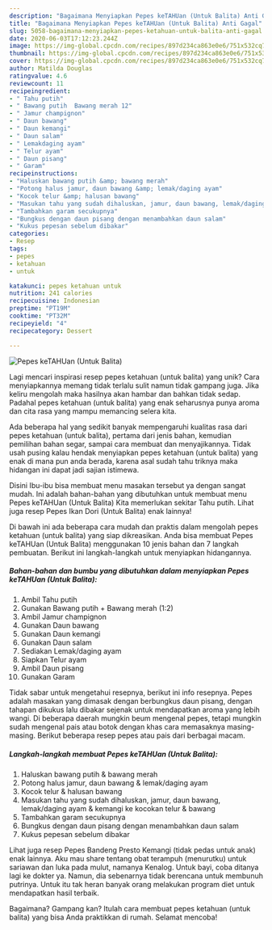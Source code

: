 ```yaml
---
description: "Bagaimana Menyiapkan Pepes keTAHUan (Untuk Balita) Anti Gagal"
title: "Bagaimana Menyiapkan Pepes keTAHUan (Untuk Balita) Anti Gagal"
slug: 5058-bagaimana-menyiapkan-pepes-ketahuan-untuk-balita-anti-gagal
date: 2020-06-03T17:12:23.244Z
image: https://img-global.cpcdn.com/recipes/897d234ca863e0e6/751x532cq70/pepes-ketahuan-untuk-balita-foto-resep-utama.jpg
thumbnail: https://img-global.cpcdn.com/recipes/897d234ca863e0e6/751x532cq70/pepes-ketahuan-untuk-balita-foto-resep-utama.jpg
cover: https://img-global.cpcdn.com/recipes/897d234ca863e0e6/751x532cq70/pepes-ketahuan-untuk-balita-foto-resep-utama.jpg
author: Matilda Douglas
ratingvalue: 4.6
reviewcount: 11
recipeingredient:
- " Tahu putih"
- " Bawang putih  Bawang merah 12"
- " Jamur champignon"
- " Daun bawang"
- " Daun kemangi"
- " Daun salam"
- " Lemakdaging ayam"
- " Telur ayam"
- " Daun pisang"
- " Garam"
recipeinstructions:
- "Haluskan bawang putih &amp; bawang merah"
- "Potong halus jamur, daun bawang &amp; lemak/daging ayam"
- "Kocok telur &amp; halusan bawang"
- "Masukan tahu yang sudah dihaluskan, jamur, daun bawang, lemak/daging ayam &amp; kemangi ke kocokan telur &amp; bawang"
- "Tambahkan garam secukupnya"
- "Bungkus dengan daun pisang dengan menambahkan daun salam"
- "Kukus pepesan sebelum dibakar"
categories:
- Resep
tags:
- pepes
- ketahuan
- untuk

katakunci: pepes ketahuan untuk 
nutrition: 241 calories
recipecuisine: Indonesian
preptime: "PT19M"
cooktime: "PT32M"
recipeyield: "4"
recipecategory: Dessert

---
```



![Pepes keTAHUan (Untuk Balita)](https://img-global.cpcdn.com/recipes/897d234ca863e0e6/751x532cq70/pepes-ketahuan-untuk-balita-foto-resep-utama.jpg)

Lagi mencari inspirasi resep pepes ketahuan (untuk balita) yang unik? Cara menyiapkannya memang tidak terlalu sulit namun tidak gampang juga. Jika keliru mengolah maka hasilnya akan hambar dan bahkan tidak sedap. Padahal pepes ketahuan (untuk balita) yang enak seharusnya punya aroma dan cita rasa yang mampu memancing selera kita.

Ada beberapa hal yang sedikit banyak mempengaruhi kualitas rasa dari pepes ketahuan (untuk balita), pertama dari jenis bahan, kemudian pemilihan bahan segar, sampai cara membuat dan menyajikannya. Tidak usah pusing kalau hendak menyiapkan pepes ketahuan (untuk balita) yang enak di mana pun anda berada, karena asal sudah tahu triknya maka hidangan ini dapat jadi sajian istimewa.

Disini Ibu-ibu bisa membuat menu masakan tersebut ya dengan sangat mudah. Ini adalah bahan-bahan yang dibutuhkan untuk membuat menu Pepes keTAHUan (Untuk Balita) Kita memerlukan sekitar Tahu putih. Lihat juga resep Pepes Ikan Dori (Untuk Balita) enak lainnya!


Di bawah ini ada beberapa cara mudah dan praktis dalam mengolah pepes ketahuan (untuk balita) yang siap dikreasikan. Anda bisa membuat Pepes keTAHUan (Untuk Balita) menggunakan 10 jenis bahan dan 7 langkah pembuatan. Berikut ini langkah-langkah untuk menyiapkan hidangannya.

<!--inarticleads1-->

##### Bahan-bahan dan bumbu yang dibutuhkan dalam menyiapkan Pepes keTAHUan (Untuk Balita):

1. Ambil  Tahu putih
1. Gunakan  Bawang putih + Bawang merah (1:2)
1. Ambil  Jamur champignon
1. Gunakan  Daun bawang
1. Gunakan  Daun kemangi
1. Gunakan  Daun salam
1. Sediakan  Lemak/daging ayam
1. Siapkan  Telur ayam
1. Ambil  Daun pisang
1. Gunakan  Garam


Tidak sabar untuk mengetahui resepnya, berikut ini info resepnya. Pepes adalah masakan yang dimasak dengan berbungkus daun pisang, dengan tahapan dikukus lalu dibakar sejenak untuk mendapatkan aroma yang lebih wangi. Di beberapa daerah mungkin beum mengenal pepes, tetapi mungkin sudah mengenal pais atau botok dengan khas cara memasaknya masing-masing. Berikut beberapa resep pepes atau pais dari berbagai macam. 

<!--inarticleads2-->

##### Langkah-langkah membuat Pepes keTAHUan (Untuk Balita):

1. Haluskan bawang putih &amp; bawang merah
1. Potong halus jamur, daun bawang &amp; lemak/daging ayam
1. Kocok telur &amp; halusan bawang
1. Masukan tahu yang sudah dihaluskan, jamur, daun bawang, lemak/daging ayam &amp; kemangi ke kocokan telur &amp; bawang
1. Tambahkan garam secukupnya
1. Bungkus dengan daun pisang dengan menambahkan daun salam
1. Kukus pepesan sebelum dibakar


Lihat juga resep Pepes Bandeng Presto Kemangi (tidak pedas untuk anak) enak lainnya. Aku mau share tentang obat terampuh (menurutku) untuk sariawan dan luka pada mulut, namanya Kenalog. Untuk bayi, coba ditanya lagi ke dokter ya. Namun, dia sebenarnya tidak berencana untuk membunuh putrinya. Untuk itu tak heran banyak orang melakukan program diet untuk mendapatkan hasil terbaik. 

Bagaimana? Gampang kan? Itulah cara membuat pepes ketahuan (untuk balita) yang bisa Anda praktikkan di rumah. Selamat mencoba!

